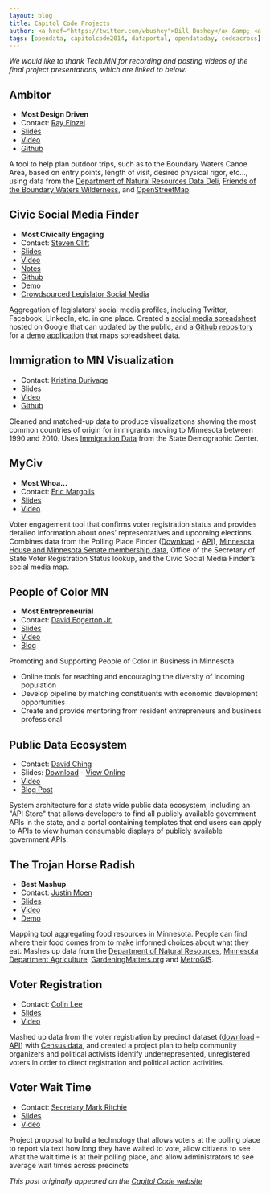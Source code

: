 ```yaml
---
layout: blog
title: Capitol Code Projects
author: <a href="https://twitter.com/wbushey">Bill Bushey</a> &amp; <a href="https://twitter.com/LA0811">Laura Andersen</a>
tags: [opendata, capitolcode2014, dataportal, opendataday, codeacross]
---
```


*We would like to thank Tech.MN for recording and posting videos of the final project presentations, which are linked to below.*

## Ambitor

- **Most Design Driven**
- Contact: [Ray Finzel](https://twitter.com/rfinz)
- [Slides](/files/CapitolCode/Presentations/MostDesign-Driven_Arbitor_Pitch.pdf)
- [Video](http://vimeo.com/87373489)
- [Github](https://github.com/the-data-lozenge/Capitol-Code-2014)

A tool to help plan outdoor trips, such as to the Boundary Waters Canoe Area, based on entry points, length of visit, desired physical rigor, etc..., using data from the [Department of Natural Resources Data Deli](http://deli.dnr.state.mn.us/), [Friends of the Boundary Waters Wilderness](http://www.friends-bwca.org/visit/bwcaw/google-earth/), and [OpenStreetMap](http://www.openstreet[map.org/#map=7/47.302/-94.219).

## Civic Social Media Finder

- **Most Civically Engaging**
- Contact: [Steven Clift](http://stevenclift.com/?page_id=11)
- [Slides](/files/CapitolCode/Presentations/MostCivicallyEngaging_Civic_Social_Media_Finder.pdf)
- [Video](http://vimeo.com/87376142)
- [Notes](https://docs.google.com/a/e-democracy.org/document/d/1pFkGM-nW9tvyAVs5_ekddcW1SWkTVMmbxWzmXxpyuKo/edit)
- [Github](https://github.com/rosiehoyem/civic-social-media-finder)
- [Demo](http://polar-tor-9146.herokuapp.com/)
- [Crowdsourced Legislator Social Media](http://bit.ly/1jXDpQl)

Aggregation of legislators’ social media profiles, including Twitter, Facebook, LInkedIn, etc. in one place. Created a [social media spreadsheet](http://bit.ly/1jXDpQl) hosted on Google that can updated by the public, and a [Github repository](https://github.com/rosiehoyem/civic-social-media-finder) for a [demo application](http://polar-tor-9146.herokuapp.com/) that maps spreadsheet data.

## Immigration to MN Visualization

- Contact: [Kristina Durivage](https://twitter.com/gelicia)
- [Slides](/files/CapitolCode/Presentations/Immigration_Data.pdf)
- [Video](http://vimeo.com/87376146)
- [Github](https://github.com/gelicia/capitolCodeImmigrant)

Cleaned and matched-up data to produce visualizations showing the most common countries of origin for immigrants moving to Minnesota between 1990 and 2010. Uses [Immigration Data](http://www.demography.state.mn.us/immigration.htm) from the State Demographic Center.

## MyCiv

- **Most Whoa...**
- Contact: [Eric Margolis](https://twitter.com/MargolisMN)
- [Slides](/files/CapitolCode/Presentations/BiggestWhoa_myCiv_-_Voter_Engagement.pptx)
- [Video](http://vimeo.com/87376143)

Voter engagement tool that confirms voter registration status and provides detailed information about ones’ representatives and upcoming elections. Combines data from the Polling Place Finder ([Download](https://communities.socrata.com/dataset/Capitol-Code-MNSOS-Pollfinder-Feb-2014/em5b-wpgt) - [API](https://communities.socrata.com/developers/docs/capitol-code-mnsos-pollfinder-feb-2014)), [Minnesota House and Minnesota Senate membership data](http://openstates.org/mn/), Office of the Secretary of State Voter Registration Status lookup, and the Civic Social Media Finder’s social media map.

## People of Color MN

- **Most Entrepreneurial**
- Contact: [David Edgerton Jr.](https://twitter.com/davidedgertonjr)
- [Slides](/files/CapitolCode/Presentations/MostEntrepreneurial_POC_MINNESOTA.pptx)
- [Video](http://vimeo.com/87373492)
- [Blog](http://pocmn.wordpress.com/)

Promoting and Supporting People of Color in Business in Minnesota

* Online tools for reaching and encouraging the diversity of incoming population
* Develop pipeline by matching constituents with economic development opportunities
* Create and provide mentoring from resident entrepreneurs and business professional

## Public Data Ecosystem

- Contact: [David Ching](http://www.linkedin.com/profile/view?id=159829397)
- Slides: [Download](/files/CapitolCode/Presentations/Data_Ecosystem_Team_Prezi_Capitol_Code_2014.pdf) - 
  [View Online](http://prezi.com/bcz4m35brttp/capitol-code-22214/)
- [Video](http://vimeo.com/87482106)
- [Blog Post](/2014/02/participant-post-capitol-code-and-the-public-data-ecosystem/)

System architecture for a state wide public data ecosystem, including an "API Store" that allows developers to find all publicly available government APIs in the state, and a portal containing templates that end users can apply to APIs to view human consumable displays of publicly available government APIs.

## The Trojan Horse Radish

- **Best Mashup**
- Contact: [Justin Moen](http://www.linkedin.com/profile/view?id=211096763)
- [Slides](/files/CapitolCode/Presentations/BestMashup_FoodMapping.pptx)
- [Video](http://vimeo.com/87373490)
- [Demo](http://www.thetrojanhorseradish.com/)

Mapping tool aggregating food resources in Minnesota. People can find where their food comes from to make informed choices about what they eat. Mashes up data from the [Department of Natural Resources](http://deli.dnr.state.mn.us/), [Minnesota Department Agriculture](https://www.mda.state.mn.us/), [GardeningMatters.org](http://gardeningmatters.org) and [MetroGIS](http://www.datafinder.org/).

## Voter Registration

- Contact: [Colin Lee](https://twitter.com/colinmlee)
- [Slides](/files/CapitolCode/Presentations/Voter_Registration_Insights.pptx)
- [Video](http://vimeo.com/87373491)

Mashed up data from the voter registration by precinct dataset ([download](https://communities.socrata.com/dataset/Capitol-Code-MNSOS-Registered-Voters-By-Precinct-O/sb2j-g884) - [API](https://communities.socrata.com/developers/docs/capitol-code-mnsos-registered-voters-by-precinct-on-election-day)) with [Census data](http://factfinder2.census.gov/), and created a project plan to help community organizers and political activists identify underrepresented, unregistered voters in order to direct registration and political action activities.

## Voter Wait Time

- Contact: [Secretary Mark Ritchie](https://twitter.com/mritchie)
- [Slides](/files/CapitolCode/Presentations/Voter_Wait_Times.pdf)
- [Video](http://vimeo.com/87376145)

Project proposal to build a technology that allows voters at the polling place to report via text how long they have waited to vote, allow citizens to see what the wait time is at their polling place, and allow administrators to see average wait times across precincts

*This post originally appeared on the [Capitol Code website](http://capitolcode.mn.gov/2014/02/capitol-code-projects/)*
